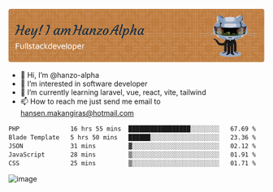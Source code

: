 ![Header](./github-header-image.png)

- 👋 Hi, I’m @hanzo-alpha
- 👀 I’m interested in software developer
- 🌱 I’m currently learning laravel, vue, react, vite, tailwind
- 📫 How to reach me just send me email to hansen.makangiras@hotmail.com 

<!---
hanzo-alpha/hanzo-alpha is a ✨ special ✨ repository because its `README.md` (this file) appears on your GitHub profile.
You can click the Preview link to take a look at your changes.
--->

<!--START_SECTION:waka-->

```txt
PHP              16 hrs 55 mins  █████████████████░░░░░░░░   67.69 %
Blade Template   5 hrs 50 mins   ██████░░░░░░░░░░░░░░░░░░░   23.36 %
JSON             31 mins         ▓░░░░░░░░░░░░░░░░░░░░░░░░   02.12 %
JavaScript       28 mins         ▒░░░░░░░░░░░░░░░░░░░░░░░░   01.91 %
CSS              25 mins         ▒░░░░░░░░░░░░░░░░░░░░░░░░   01.71 %
```

<!--END_SECTION:waka-->

![image](https://github.com/hanzo-alpha/hanzo-alpha/assets/111342797/c4bd2977-6123-4017-8652-6e166259b484)

